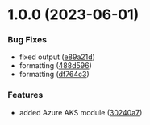 # 1.0.0 (2023-06-01)


### Bug Fixes

* fixed output ([e89a21d](https://github.com/data-platform-hq/terraform-azurerm-kubernetes-cluster/commit/e89a21d04e97b90149371c6a3211357c4f1fae11))
* formatting ([488d596](https://github.com/data-platform-hq/terraform-azurerm-kubernetes-cluster/commit/488d596b20a49c831d36ab67553816554630d487))
* formatting ([df764c3](https://github.com/data-platform-hq/terraform-azurerm-kubernetes-cluster/commit/df764c347bda453b40dcd5cc1326296cee33f8fd))


### Features

* added Azure AKS module ([30240a7](https://github.com/data-platform-hq/terraform-azurerm-kubernetes-cluster/commit/30240a7362acc0feddee8f3535b2c243dc693682))
